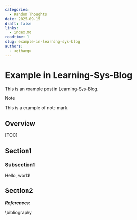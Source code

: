 ```yaml
---
categories:
  - Random Thoughts
date: 2025-09-15
draft: false
links:
  - index.md
readtime: 1
slug: example-in-learning-sys-blog
authors:
  - <qihang>
---
```

# Example in Learning-Sys-Blog
This is an example post in Learning-Sys-Blog.
>[!note]
> This is a example of note mark.
<!-- more -->
## Overview
[TOC]
## Section1
### Subsection1
Hello, world!
## Section2

***References:***

\bibliography